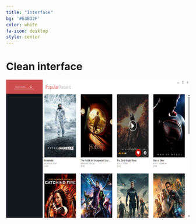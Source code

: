 ```yaml
---
title: "Interface"
bg: '#63BD2F'
color: white
fa-icon: desktop
style: center
---
```


# Clean interface
<img src="img/screenshot.jpg" alt="screenshot" height="378" width="671">